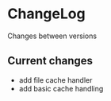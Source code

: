 # ChangeLog

Changes between versions

## Current changes

* add file cache handler
* add basic cache handling
